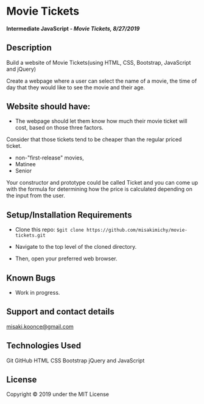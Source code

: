 # Movie Tickets

#### Intermediate JavaScript - _Movie Tickets, 8/27/2019_

## Description
Build a website of Movie Tickets(using HTML, CSS, Bootstrap, JavaScript and jQuery)

Create a webpage where a user can select the name of a movie, the time of day that they would like to see the movie and their age.

## Website should have:
- The webpage should let them know how much their movie ticket will cost, based on those three factors.

Consider that those tickets tend to be cheaper than the regular priced ticket.
  - non-"first-release" movies,
  - Matinee
  - Senior

Your constructor and prototype could be called Ticket and you can come up with the formula for determining how the price is calculated depending on the input from the user.


## Setup/Installation Requirements
* Clone this repo:
`$git clone https://github.com/misakimichy/movie-tickets.git`

* Navigate to the top level of the cloned directory.
* Then, open your preferred web browser.

## Known Bugs
* Work in progress.

## Support and contact details
 misaki.koonce@gmail.com

## Technologies Used
Git GitHub HTML CSS Bootstrap jQuery and JavaScript


## License
Copyright © 2019 under the MIT License
